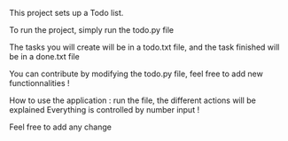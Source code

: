 This project sets up a Todo list.

To run the project, simply run the todo.py file

The tasks you will create will be in a todo.txt file, and the task finished will be in a done.txt file


You can contribute by modifying the todo.py file, feel free to add new functionnalities !


How to use the application :
    run the file, the different actions will be explained
    Everything is controlled by number input !

Feel free to add any change
